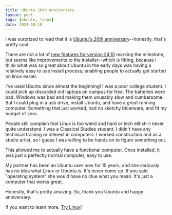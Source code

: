 ```yaml
---
title: Ubuntu 20th Anniversary
layout: post
tags: [ubuntu, linux]
date: 2024-10-10
---
```


I was surprized to read that it is [Ubuntu's 20th anniversary](https://ubuntu.com/20years)--honestly, that's pretty cool. 

There are not a lot of [new features for version 24.10](https://www.omgubuntu.co.uk/2024/09/ubuntu-24-10-new-features) marking the milestone, but seems like improvements to the installer--which is fitting, because I think what was so great about Ubuntu in the early days was having a relatively easy to use install process, enabling people to actually get started on linux easier. 

I've used Ubuntu since almost the beginning! I was a poor college student. I could pick up discarded old laptops on campus for free. The batteries were bad. Windows was bad and making them unusably slow and cumbersome. But I could plug in a usb drive, install Ubuntu, and have a great running computer. Something that just worked, had no sketchy bloatware, and fit my budget of zero.

People still complain that Linux is too weird and hard or tech elitist--I never quite understand. I was a Classical Studies student. I didn't have any technical training or interest in computers. I worked construction and as a studio artist, so I guess I was willing to be hands on to figure something out. 

This allowed me to actually have a functional computer. Once installed, it was just a perfectly normal computer, easy to use. 

My partner has been an Ubuntu user now for 15 years, and she seriously has no idea what Linux or Ubuntu is. It's never come up. If you said "operating system" she would have no clue what you mean.
It's just a computer that works great.

Honestly, that's pretty amazing.
So, thank you Ubuntu and happy anniversary. 

If you want to learn more, [Try Linux](https://evanwill.github.io/try-linux/)!
